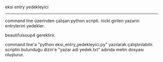 eksi entry yedekleyici

-----------------------------------

command line üzerinden çalışan python scripti.
nicki girilen yazarın entrylerini yedekler.

beautifulsoup4 gerektirir.

command line'a "python eksi_entry_yedekleyici.py" yazılarak çalıştırılabilir.
scriptin bulunduğu dizin'e "yazar adi yedek.txt" adında metin dosyası oluşturur.